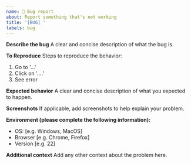 ```yaml
---
name: 🐛 Bug report
about: Report something that's not working
title: '[BUG] '
labels: bug
---
```


**Describe the bug**
A clear and concise description of what the bug is.

**To Reproduce**
Steps to reproduce the behavior:

1. Go to '...'
2. Click on '....'
3. See error

**Expected behavior**
A clear and concise description of what you expected to happen.

**Screenshots**
If applicable, add screenshots to help explain your problem.

**Environment (please complete the following information):**
 - OS: [e.g. Windows, MacOS]
 - Browser [e.g. Chrome, Firefox]
 - Version [e.g. 22]

**Additional context**
Add any other context about the problem here.
